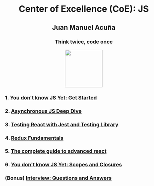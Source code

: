 <h1 align='center'>Center of Excellence (CoE): JS</h1>
<h2 align='center'>Juan Manuel Acuña</h2>
<h3 align='center'>Think twice, code once</h3>

<p align="center">
  <img src="https://upload.wikimedia.org/wikipedia/commons/thumb/9/99/Unofficial_JavaScript_logo_2.svg/2048px-Unofficial_JavaScript_logo_2.svg.png" width="120" />
</p>

### 1. [You don't know JS Yet: Get Started](https://github.com/Unosquare-CoE-JavaScript/juan-manuel-acuna/tree/training/YDNJSY_Get_Started)

### 2. [Asynchronous JS Deep Dive](https://github.com/Unosquare-CoE-JavaScript/juan-manuel-acuna/tree/training/asynchronous-javascript-deep-dive)

### 3. [Testing React with Jest and Testing Library](https://github.com/Unosquare-CoE-JavaScript/juan-manuel-acuna/tree/training/React-Testing-Library)

### 4. [Redux Fundamentals](https://github.com/Unosquare-CoE-JavaScript/juan-manuel-acuna/tree/training/Redux-fundamentals)

### 5. [The complete guide to advanced react](https://github.com/Unosquare-CoE-JavaScript/juan-manuel-acuna/tree/training/Advanced-React-Patterns)

### 6. [You don't know JS Yet: Scopes and Closures](https://github.com/Unosquare-CoE-JavaScript/juan-manuel-acuna/tree/training/YDNJSY_Scopes_and_Closures)

### (Bonus) [Interview: Questions and Answers](https://github.com/Unosquare-CoE-JavaScript/juan-manuel-acuna/tree/training/Interview_questions_answers.md)
